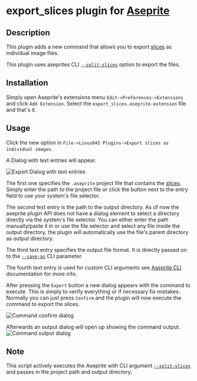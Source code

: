 # export_slices plugin for [Aseprite](https://aseprite.org)

## Description
This plugin adds a new command that allows you to export [slices](https://www.aseprite.org/docs/slices/) as individual image files.

This plugin uses aseprites CLI [`--split-slices`](https://www.aseprite.org/docs/cli//#split-slices) option to export the files.

## Installation
Simply open Aseprite's extensions menu `Edit->Preferences->Extensions` and click `Add Extension`.
Select the `export_slices.aseprite-extension` file and that's it.

## Usage
Click the new option in `File->Linus045 Plugins->Export slices as individual images`.

A Dialog with text entries will appear.

![Export Dialog with text entries](https://i.imgur.com/Wy1p8d8.png)


The first one specifies the `.aseprite` project file that contains the [slices](https://www.aseprite.org/docs/slices/).
Simply enter the path to the project file or click the button next to the entry field to use your system's file selector.


The second text entry is the path to the output directory.
As of now the aseprite plugin API does not have a dialog element to select a directory directly via the system's file selector.
You can either enter the path manually/paste it in or use the file selector and select any file inside the output directory, the plugin will
automatically use the file's parent directory as output directory.


The third text entry specifies the output file format.
It is directly passed on to the [`--save-as`](https://www.aseprite.org/docs/cli//#save-as) CLI parameter.


The fourth text entry is used for custom CLI arguments see [Aseprite CLI](https://www.aseprite.org/docs/cli//#options) documentation for more info.


After pressing the `Export` button a new dialog appears with the command to execute.
This is simply to verify everything or if necessary fix mistakes.
Normally you can just press `Confirm` and the plugin will now execute the command to export the slices.

![Command confirm dialog](https://i.imgur.com/cq590Ux.png)


Afterwards an output dialog will open up showing the command output.
![Command output dialog](https://i.imgur.com/Rw3cBHX.png)


## Note
This script actively executes the Aseprite with CLI argument [`--split-slices`](https://www.aseprite.org/docs/cli//#split-slices) and passes in the project path and output directory.
